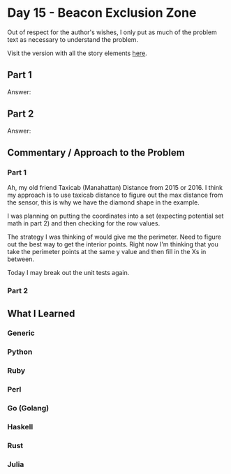 # Day 15 - Beacon Exclusion Zone

Out of respect for the author's wishes, I only put as much of the problem text as necessary to understand the problem.

Visit the version with all the story elements [here](https://adventofcode.com/2022/day/15).

## Part 1
Answer: 
## Part 2
Answer: 
## Commentary / Approach to the Problem
### Part 1
Ah, my old friend Taxicab (Manahattan) Distance from 2015 or 2016. I think my approach is to use taxicab distance to figure out the max distance from the sensor, this is why we have the diamond shape in the example.

I was planning on putting the coordinates into a set (expecting potential set math in part 2) and then checking for the row values.

The strategy I was thinking of would give me the perimeter. Need to figure out the best way to get the interior points. Right now I'm thinking that you take the perimeter points at the same y value and then fill in the Xs in between.

Today I may break out the unit tests again.

### Part 2
## What I Learned

### Generic

### Python

### Ruby

### Perl

### Go (Golang)

### Haskell

### Rust

### Julia
    